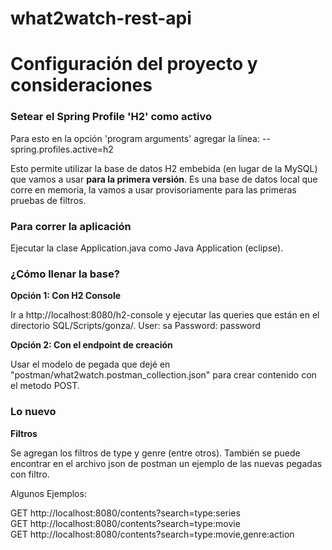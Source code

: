 # what2watch-rest-api

<h1>Configuración del proyecto y consideraciones</h1>

<h3>Setear el Spring Profile 'H2' como activo</h3>

Para esto en la opción 'program arguments' agregar la línea: --spring.profiles.active=h2

Esto permite utilizar la base de datos H2 embebida (en lugar de la MySQL) que vamos a usar <b>para la primera versión</b>.
Es una base de datos local que corre en memoria, la vamos a usar provisoriamente para las primeras pruebas de filtros.

<h3>Para correr la aplicación</h3>

Ejecutar la clase Application.java como Java Application (eclipse).

<h3>¿Cómo llenar la base?</h3>

<b>Opción 1: Con H2 Console</b>

Ir a http://localhost:8080/h2-console y ejecutar las queries que están en el directorio SQL/Scripts/gonza/. 
User: sa
Password: password

<b>Opción 2: Con el endpoint de creación</b>

Usar el modelo de pegada que dejé en "postman/what2watch.postman_collection.json" para crear contenido con el metodo POST.

<h3>Lo nuevo</h3>

<b>Filtros</b>

Se agregan los filtros de type y genre (entre otros).
También se puede encontrar en el archivo json de postman un ejemplo de las nuevas pegadas con filtro.

Algunos Ejemplos:

GET http://localhost:8080/contents?search=type:series<br>
GET http://localhost:8080/contents?search=type:movie<br>
GET http://localhost:8080/contents?search=type:movie,genre:action<br>
